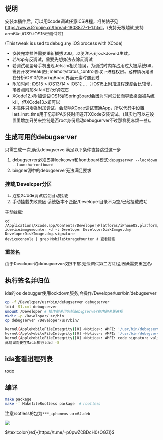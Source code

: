## 说明

安装本插件后，可以用Xcode调试任意iOS进程，相关帖子见<https://www.52pojie.cn/thread-1808827-1-1.html>。(支持无根越狱,支持arm64e,iOS9-iOS15已测试过)

(This tweak is used to debug any iOS process with XCode)  

* 安装完本插件需要重新插拔USB，以便注入到lockdownd生效。  
* 若App有反调试，需要先想办法去除反调试  
* 若调试老型号手机出现Jetsam相关错误，为调试时内存占用过大被系统kill，需要开发tweak使用memorystatus_control修改下进程权限。这种情况笔者在分析iOS10的SpringBoard界面元素时遇到过  
* 附加时间: iOS15 > iOS13/14 > iOS12 ... ；iOS15上附加进程速度会比较慢，笔者测附加Safari在2分钟左右  
* XCode12.x附加调试iOS15的SpringBoard会因为时间过长而导致桌面被系统kill，但XCode13.x却可以  
* 本插件只增强附加调试，会影响XCode调试普通App，所以代码中设置last_inst_time用于记录IPA安装时间避开XCode安装调试。(其实也可以在设置里增加开关来控制是否root身份启动debugserver不过那样更麻烦一些)。

## 生成可用的debugserver

只需生成一次,确认debugserver满足以下条件直接跳过这一步
1. debugserver必须支持lockdown和frontboard模式:`debugserver --lockdown --launch=frontboard`  
2. bingner源中的debugserver无法满足要求  
 
### 挂载/Developer分区

1. 连接XCode调试后会自动挂载
2. 手动挂载失败原因:系统版本不匹配/Developer目录不为空/已经挂载成功

手动挂载:

```
cd /Applications/Xcode.app/Contents/Developer/Platforms/iPhoneOS.platform/DeviceSupport/12.4
ideviceimagemounter -d -t Developer DeveloperDiskImage.dmg DeveloperDiskImage.dmg.signature
deviceconsole | grep MobileStorageMounter # 查看错误
```

### 重签名

由于Developer的debugserver权限不够,无法调试第三方进程,因此需要重签名: 

## 执行签名并归位

ida的ios debugger使用lockdown服务,会操作/Developer/usr/bin/debugserver

```bash
cp -f /Developer/usr/bin/debugserver debugserver
ldid -S1.xml debugserver
umount /Developer # 操作前关闭包括debugserver在内的关联进程
mkdir -p /Developer/usr/bin
cp debugserver /Developer/usr/bin/

kernel(AppleMobileFileIntegrity)[0] <Notice>: AMFI: '/usr/bin/debugserver_azj' has no CMS blob?
kernel(AppleMobileFileIntegrity)[0] <Notice>: AMFI: '/usr/bin/debugserver_azj': Unrecoverable CT signature issue, bailing out.
kernel(AppleMobileFileIntegrity)[0] <Notice>: AMFI: code signature validation failed.
此错误需要在Mac上执行ldid -S
```

## ida查看进程列表

todo

## 编译 

```bash
make package
make -f MakefileRootless package  # rootless
```

注意rootless的包为`***_iphoneos-arm64.deb`


![](https://raw.githubusercontent.com/lich4/debugserver_azj/main/screenshot.png)


$\textcolor{red}{https://t.me/+p0pwZCBDcH0zOGZl}$
